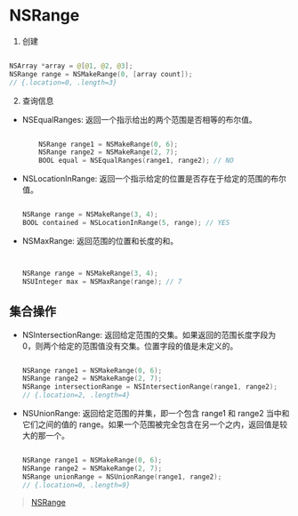 
# NSRange 



1. 创建 
```swift 

NSArray *array = @[@1, @2, @3];
NSRange range = NSMakeRange(0, [array count]);
// {.location=0, .length=3}


```


2. 查询信息 

* NSEqualRanges: 返回一个指示给出的两个范围是否相等的布尔值。
    ```swift 

        NSRange range1 = NSMakeRange(0, 6);
        NSRange range2 = NSMakeRange(2, 7);
        BOOL equal = NSEqualRanges(range1, range2); // NO

    ```
* NSLocationInRange: 返回一个指示给定的位置是否存在于给定的范围的布尔值。 
    ```swift 

    NSRange range = NSMakeRange(3, 4);
    BOOL contained = NSLocationInRange(5, range); // YES

    ```

* NSMaxRange: 返回范围的位置和长度的和。  
    ```swift 


    NSRange range = NSMakeRange(3, 4);
    NSUInteger max = NSMaxRange(range); // 7

    ```

## 集合操作 
* NSIntersectionRange: 返回给定范围的交集。如果返回的范围长度字段为 0，则两个给定的范围值没有交集。位置字段的值是未定义的。 
    ```swift 

    NSRange range1 = NSMakeRange(0, 6);
    NSRange range2 = NSMakeRange(2, 7);
    NSRange intersectionRange = NSIntersectionRange(range1, range2);
    // {.location=2, .length=4}


    ```

* NSUnionRange: 返回给定范围的并集，即一个包含 range1 和 range2 当中和它们之间的值的 range。如果一个范围被完全包含在另一个之内，返回值是较大的那一个。  
    ```swift 

    NSRange range1 = NSMakeRange(0, 6);
    NSRange range2 = NSMakeRange(2, 7);
    NSRange unionRange = NSUnionRange(range1, range2);
    // {.location=0, .length=9}


    ```


> [NSRange](https://nshipster.cn/nsrange/)